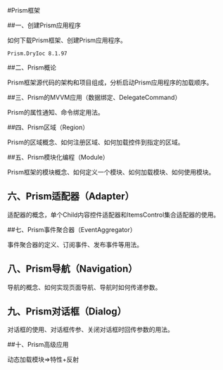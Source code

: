 #Prism框架

##一、创建Prism应用程序

如何下载Prism框架、创建Prism应用程序。

```
Prism.DryIoc 8.1.97
```



##二、Prism概论

Prism框架源代码的架构和项目组成，分析启动Prism应用程序的加载顺序。

##三、Prism的MVVM应用（数据绑定、DelegateCommand）

Prism的属性通知、命令绑定用法。

##四、Prism区域（Region）

Prism的区域概念、如何注册区域、如何加载控件到指定的区域。

##五、Prism模块化编程（Module）

Prism框架的模块概念、如何定义一个模块、如何加载模块、如何使用模块。

## 六、Prism适配器（Adapter）

适配器的概念，单个Child内容控件适配器和ItemsControl集合适配器的使用。

##七、Prism事件聚合器（EventAggregator）

事件聚合器的定义、订阅事件、发布事件等用法。

## 八、Prism导航（Navigation）

导航的概念、如何实现页面导航、导航时如何传递参数。

## 九、Prism对话框（Dialog）

对话框的使用、对话框传参、关闭对话框时回传参数的用法。

##十、Prism高级应用

动态加载模块=>特性+反射